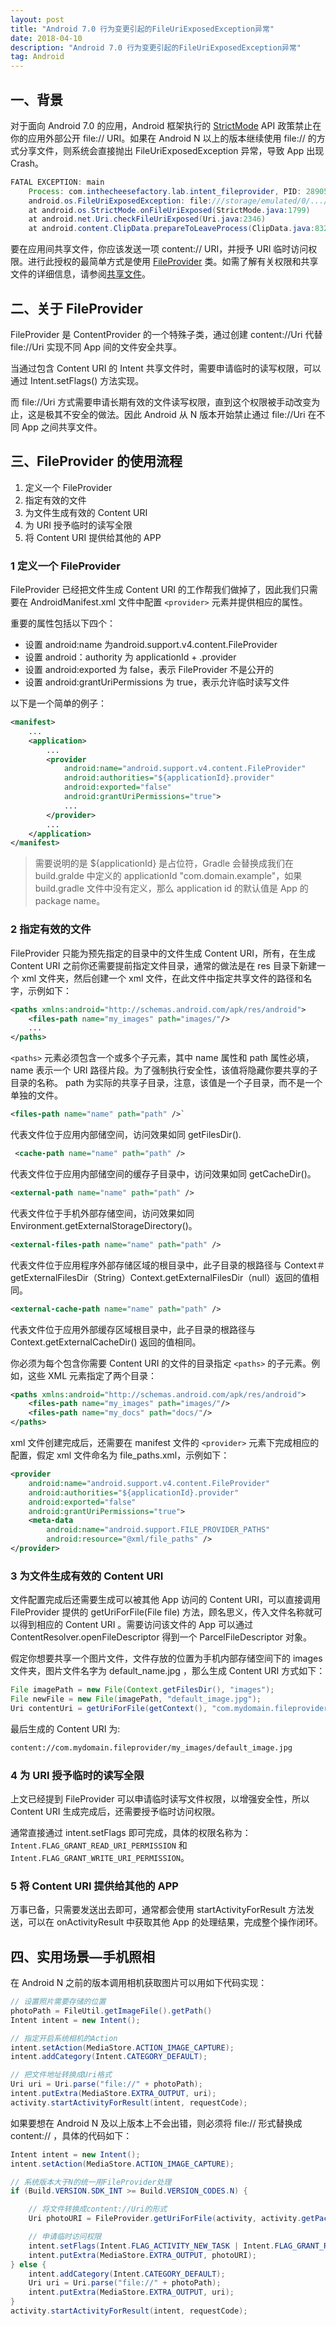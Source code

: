 ```yaml
---
layout: post
title: "Android 7.0 行为变更引起的FileUriExposedException异常"
date: 2018-04-10 
description: "Android 7.0 行为变更引起的FileUriExposedException异常"
tag: Android 
---   
```



## 一、背景

对于面向 Android 7.0 的应用，Android 框架执行的 [StrictMode][1] API 政策禁止在你的应用外部公开 file:// URI。如果在 Android N 以上的版本继续使用 file:// 的方式分享文件，则系统会直接抛出 FileUriExposedException 异常，导致 App 出现 Crash。

```java
FATAL EXCEPTION: main
    Process: com.inthecheesefactory.lab.intent_fileprovider, PID: 28905
    android.os.FileUriExposedException: file:///storage/emulated/0/.../xxx/xxx.jpg exposed beyond app through ClipData.Item.getUri()
    at android.os.StrictMode.onFileUriExposed(StrictMode.java:1799)
    at android.net.Uri.checkFileUriExposed(Uri.java:2346)
    at android.content.ClipData.prepareToLeaveProcess(ClipData.java:832)
```

要在应用间共享文件，你应该发送一项 content:// URI，并授予 URI 临时访问权限。进行此授权的最简单方式是使用 [FileProvider][2] 类。如需了解有关权限和共享文件的详细信息，请参阅[共享文件][3]。

## 二、关于 FileProvider

FileProvider 是 ContentProvider 的一个特殊子类，通过创建 content://Uri 代替 file://Uri 实现不同 App 间的文件安全共享。

当通过包含 Content URI 的 Intent 共享文件时，需要申请临时的读写权限，可以通过 Intent.setFlags() 方法实现。

而 file://Uri 方式需要申请长期有效的文件读写权限，直到这个权限被手动改变为止，这是极其不安全的做法。因此 Android 从 N 版本开始禁止通过 file://Uri 在不同 App 之间共享文件。

## 三、FileProvider 的使用流程

 1. 定义一个 FileProvider
 2. 指定有效的文件
 3. 为文件生成有效的 Content URI
 4. 为 URI 授予临时的读写全限
 5. 将 Content URI 提供给其他的 APP

### 1 定义一个 FileProvider

FileProvider 已经把文件生成 Content URI 的工作帮我们做掉了，因此我们只需要在 AndroidManifest.xml 文件中配置 `<provider>` 元素并提供相应的属性。

重要的属性包括以下四个：

 - 设置 android:name 为android.support.v4.content.FileProvider
 - 设置 android：authority 为 applicationId + .provider
 - 设置 android:exported 为 false，表示 FileProvider 不是公开的
 - 设置 android:grantUriPermissions 为 true，表示允许临时读写文件

以下是一个简单的例子：

```xml
<manifest>
    ...
    <application>
        ...
        <provider
            android:name="android.support.v4.content.FileProvider"
            android:authorities="${applicationId}.provider"
            android:exported="false"
            android:grantUriPermissions="true">
            ...
        </provider>
        ...
    </application>
</manifest>
```
 
> 需要说明的是 ${applicationId} 是占位符，Gradle 会替换成我们在 build.gralde 中定义的 applicationId "com.domain.example"，如果 build.gradle 文件中没有定义，那么 application id 的默认值是 App 的 package name。

### 2 指定有效的文件

FileProvider 只能为预先指定的目录中的文件生成 Content URI，所有，在生成 Content URI 之前你还需要提前指定文件目录，通常的做法是在 res 目录下新建一个 xml 文件夹，然后创建一个 xml 文件，在此文件中指定共享文件的路径和名字，示例如下：

```xml
<paths xmlns:android="http://schemas.android.com/apk/res/android">
    <files-path name="my_images" path="images/"/>
    ...
</paths>
```

`<paths>` 元素必须包含一个或多个子元素，其中 name 属性和 path 属性必填， name 表示一个 URI 路径片段。为了强制执行安全性，该值将隐藏你要共享的子目录的名称。 path 为实际的共享子目录，注意，该值是一个子目录，而不是一个单独的文件。

```xml
<files-path name="name" path="path" />`
```
代表文件位于应用内部储空间，访问效果如同 getFilesDir().
 
```xml
 <cache-path name="name" path="path" />
```
代表文件位于应用内部储空间的缓存子目录中，访问效果如同 getCacheDir()。
 
```xml
<external-path name="name" path="path" />
```
代表文件位于手机外部存储空间，访问效果如同 Environment.getExternalStorageDirectory()。

```xml
<external-files-path name="name" path="path" />
```
代表文件位于应用程序外部存储区域的根目录中，此子目录的根路径与 Context＃getExternalFilesDir（String）Context.getExternalFilesDir（null）返回的值相同。

```xml
<external-cache-path name="name" path="path" />
```
代表文件位于应用外部缓存区域根目录中，此子目录的根路径与 Context.getExternalCacheDir() 返回的值相同。

你必须为每个包含你需要 Content URI 的文件的目录指定 `<paths>` 的子元素。例如，这些 XML 元素指定了两个目录：

```xml
<paths xmlns:android="http://schemas.android.com/apk/res/android">
    <files-path name="my_images" path="images/"/>
    <files-path name="my_docs" path="docs/"/>
</paths>
```

xml 文件创建完成后，还需要在 manifest 文件的 `<provider>` 元素下完成相应的配置，假定 xml 文件命名为 file_paths.xml，示例如下：

```xml
<provider
    android:name="android.support.v4.content.FileProvider"
    android:authorities="${applicationId}.provider"
    android:exported="false"
    android:grantUriPermissions="true">
    <meta-data
        android:name="android.support.FILE_PROVIDER_PATHS"
        android:resource="@xml/file_paths" />
</provider>
```

### 3 为文件生成有效的 Content URI

文件配置完成后还需要生成可以被其他 App 访问的 Content URI，可以直接调用 FileProvider 提供的 getUriForFile(File file) 方法，顾名思义，传入文件名称就可以得到相应的 Content URI 。需要访问该文件的 App 可以通过 ContentResolver.openFileDescriptor 得到一个 ParcelFileDescriptor 对象。

假定你想要共享一个图片文件，文件存放的位置为手机内部存储空间下的 images 文件夹，图片文件名字为 default_name.jpg ，那么生成 Content URI 方式如下：

```java
File imagePath = new File(Context.getFilesDir(), "images");
File newFile = new File(imagePath, "default_image.jpg");
Uri contentUri = getUriForFile(getContext(), "com.mydomain.fileprovider", newFile);
```

最后生成的 Content URI 为:

```xml
content://com.mydomain.fileprovider/my_images/default_image.jpg
```

### 4 为 URI 授予临时的读写全限

上文已经提到 FileProvider 可以申请临时读写文件权限，以增强安全性，所以 Content URI 生成完成后，还需要授予临时访问权限。

通常直接通过 intent.setFlags 即可完成，具体的权限名称为：`Intent.FLAG_GRANT_READ_URI_PERMISSION` 和 `Intent.FLAG_GRANT_WRITE_URI_PERMISSION`。

### 5 将 Content URI 提供给其他的 APP

万事已备，只需要发送出去即可，通常都会使用 startActivityForResult 方法发送，可以在 onActivityResult 中获取其他 App 的处理结果，完成整个操作闭环。

## 四、实用场景—手机照相

在 Android N 之前的版本调用相机获取图片可以用如下代码实现：

```java
// 设置照片需要存储的位置
photoPath = FileUtil.getImageFile().getPath()
Intent intent = new Intent();

// 指定开启系统相机的Action
intent.setAction(MediaStore.ACTION_IMAGE_CAPTURE);
intent.addCategory(Intent.CATEGORY_DEFAULT);

// 把文件地址转换成Uri格式
Uri uri = Uri.parse("file://" + photoPath);
intent.putExtra(MediaStore.EXTRA_OUTPUT, uri);
activity.startActivityForResult(intent, requestCode);
```

如果要想在 Android N 及以上版本上不会出错，则必须将 file:// 形式替换成 content:// ，具体的代码如下：

```java
Intent intent = new Intent();
intent.setAction(MediaStore.ACTION_IMAGE_CAPTURE);

// 系统版本大于N的统一用FileProvider处理
if (Build.VERSION.SDK_INT >= Build.VERSION_CODES.N) {

    // 将文件转换成content://Uri的形式
    Uri photoURI = FileProvider.getUriForFile(activity, activity.getPackageName()+ ".provider", new File(photoPath));

    // 申请临时访问权限
    intent.setFlags(Intent.FLAG_ACTIVITY_NEW_TASK | Intent.FLAG_GRANT_READ_URI_PERMISSION | Intent.FLAG_GRANT_WRITE_URI_PERMISSION);
    intent.putExtra(MediaStore.EXTRA_OUTPUT, photoURI);
} else {
    intent.addCategory(Intent.CATEGORY_DEFAULT);
    Uri uri = Uri.parse("file://" + photoPath);
    intent.putExtra(MediaStore.EXTRA_OUTPUT, uri);
}
activity.startActivityForResult(intent, requestCode);
```

  [1]: https://developer.android.google.cn/reference/android/os/StrictMode.html
  [2]: https://developer.android.google.cn/reference/android/support/v4/content/FileProvider.html
  [3]: https://developer.android.google.cn/training/secure-file-sharing/index.html


